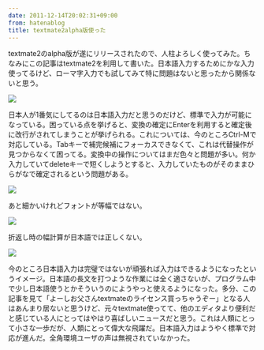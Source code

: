 ```yaml
---
date: 2011-12-14T20:02:31+09:00
from: hatenablog
title: textmate2alpha版使った
---
```


<p>textmate2のalpha版が遂にリリースされたので、人柱よろしく使ってみた。ちなみにこの記事はtextmate2を利用して書いた。日本語入力するためにかな入力使ってるけど、ローマ字入力でも試してみて特に問題はないと思ったから関係ないと思う。</p><p><img src="http://dl.dropbox.com/u/5978869/image/20111214_190840.png" class="frame"></p><p>日本人が1番気にしてるのは日本語入力だと思うのだけど、標準で入力が可能になっている。困っている点を挙げると、変換の確定にEnterを利用すると確定後に改行がされてしまうことが挙げられる。これについては、今のところCtrl-Mで対応している。Tabキーで補完候補にフォーカスできなくて、これは代替操作が見つからなくて困ってる。変換中の操作についてはまだ色々と問題が多い。何か入力していてdeleteキーで短くしようとすると、入力していたものがそのままひらがなで確定されるという問題がある。</p><p><img src="http://dl.dropbox.com/u/5978869/image/20111214_191156.png" class="frame"></p><p>あと細かいけれどフォントが等幅ではない。</p><p><img src="http://dl.dropbox.com/u/5978869/image/20111214_191526.png" class="frame"></p><p>折返し時の幅計算が日本語では正しくない。</p><p><img src="http://dl.dropbox.com/u/5978869/image/20111214_195430.png" class="frame"></p><p>今のところ日本語入力は完璧ではないが頑張れば入力はできるようになったというイメージ。日本語の長文を打つような作業には全く適さないが、プログラム中で少し日本語使うとかそういうのにようやっと使えるようになった。多分、この記事を見て「よーしお父さんtextmateのライセンス買っちゃうぞー」となる人はあんまり居ないと思うけど、元々textmate使ってて、他のエディタより便利だと感じている人にとってはやはり喜ばしいニュースだと思う。これは人類にとって小さな一歩だが、人類にとって偉大な飛躍だ。日本語入力はようやく標準で対応が進んだ。全角環境ユーザの声は無視されていなかった。</p>

